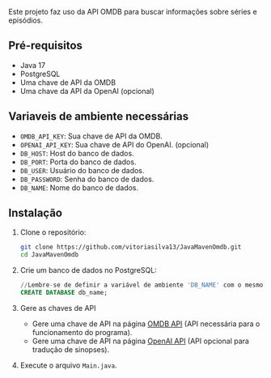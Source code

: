 Este projeto faz uso da API OMDB para buscar informações sobre séries e episódios.

## Pré-requisitos

- Java 17
- PostgreSQL
- Uma chave de API da OMDB
- Uma chave da API da OpenAI (opcional)

## Variaveis de ambiente necessárias

- `OMDB_API_KEY`: Sua chave de API da OMDB.
- `OPENAI_API_KEY`: Sua chave de API do OpenAI. (opcional)
- `DB_HOST`: Host do banco de dados.
- `DB_PORT`: Porta do banco de dados.
- `DB_USER`: Usuário do banco de dados.
- `DB_PASSWORD`: Senha do banco de dados.
- `DB_NAME`: Nome do banco de dados.

## Instalação

1. Clone o repositório:
    ```sh
    git clone https://github.com/vitoriasilva13/JavaMavenOmdb.git
    cd JavaMavenOmdb
    ```

2. Crie um banco de dados no PostgreSQL:
    ```sql
   //Lembre-se de definir a variável de ambiente 'DB_NAME' com o mesmo nome
    CREATE DATABASE db_name;
    ```

3. Gere as chaves de API
   - Gere uma chave de API na página [OMDB API](https://www.omdbapi.com/apikey.aspx) (API necessária para o funcionamento do programa).
   - Gere uma chave de API na página [OpenAI API](https://platform.openai.com/settings/) (API opcional para tradução de sinopses).


4. Execute o arquivo `Main.java`.
